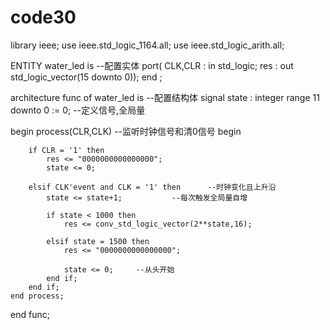 # code30
library ieee;
use ieee.std_logic_1164.all;
use ieee.std_logic_arith.all;

ENTITY water_led is					--配置实体
	port(
		CLK,CLR : in std_logic;
		res : out std_logic_vector(15 downto 0));
end ;

architecture func of water_led is					--配置结构体
signal state : integer range 11 downto 0 := 0;		--定义信号,全局量

begin
	process(CLR,CLK)			--监听时钟信号和清0信号
	begin
	
		if CLR = '1' then
			res <= "0000000000000000";
			state <= 0;
			
		elsif CLK'event and CLK = '1' then 		--时钟变化且上升沿
			state <= state+1;			--每次触发全局量自增
			
			if state < 1000 then
				res <= conv_std_logic_vector(2**state,16);
			
			elsif state = 1500 then
				res <= "0000000000000000";
		
				state <= 0;		--从头开始
			end if;
		end if;
	end process;
end func;

